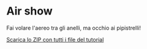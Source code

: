 # Air show

Fai volare l'aereo tra gli anelli, ma occhio ai pipistrelli!

[Scarica lo ZIP con tutti i file del tutorial](air_show.zip)
